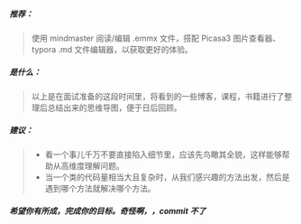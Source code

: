 #####  推荐：

> 使用 mindmaster 阅读/编辑 .emmx 文件，搭配 Picasa3 图片查看器、typora .md 文件编辑器，以获取更好的体验。 



##### 是什么：

>以上是在面试准备的这段时间里，将看到的一些博客，课程，书籍进行了整理后总结出来的思维导图，便于日后回顾。



##### 建议：

>- 看一个事儿千万不要直接陷入细节里，应该先鸟瞰其全貌，这样能够帮助从高维度理解问题。
>- 当一个类的代码量相当大且复杂时，从我们感兴趣的方法出发，然后是遇到哪个方法就解决哪个方法。  



##### 希望你有所成，完成你的目标。奇怪啊，，commit 不了
